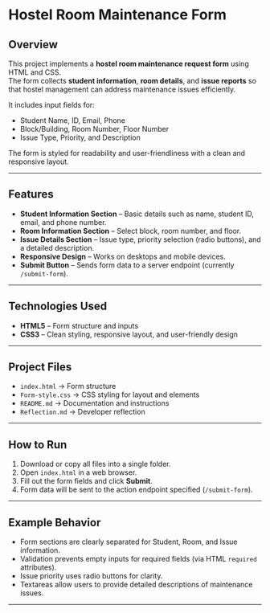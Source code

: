 #  Hostel Room Maintenance Form

##  Overview
This project implements a **hostel room maintenance request form** using HTML and CSS.  
The form collects **student information**, **room details**, and **issue reports** so that hostel management can address maintenance issues efficiently.  

It includes input fields for:
- Student Name, ID, Email, Phone
- Block/Building, Room Number, Floor Number
- Issue Type, Priority, and Description

The form is styled for readability and user-friendliness with a clean and responsive layout.

---

##  Features
- **Student Information Section** – Basic details such as name, student ID, email, and phone number.  
- **Room Information Section** – Select block, room number, and floor.  
- **Issue Details Section** – Issue type, priority selection (radio buttons), and a detailed description.  
- **Responsive Design** – Works on desktops and mobile devices.  
- **Submit Button** – Sends form data to a server endpoint (currently `/submit-form`).

---

##  Technologies Used
- **HTML5** – Form structure and inputs  
- **CSS3** – Clean styling, responsive layout, and user-friendly design  

---

##  Project Files
- `index.html` → Form structure  
- `Form-style.css` → CSS styling for layout and elements  
- `README.md` → Documentation and instructions  
- `Reflection.md` → Developer reflection  

---

##  How to Run
1. Download or copy all files into a single folder.  
2. Open `index.html` in a web browser.  
3. Fill out the form fields and click **Submit**.  
4. Form data will be sent to the action endpoint specified (`/submit-form`).  

---

##  Example Behavior
- Form sections are clearly separated for Student, Room, and Issue information.  
- Validation prevents empty inputs for required fields (via HTML `required` attributes).  
- Issue priority uses radio buttons for clarity.  
- Textareas allow users to provide detailed descriptions of maintenance issues.  

---
